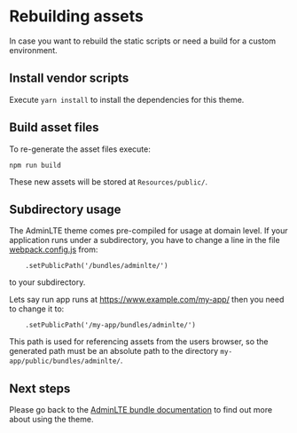 # Rebuilding assets

In case you want to rebuild the static scripts or need a build for a custom environment.

## Install vendor scripts

Execute `yarn install` to install the dependencies for this theme. 
    
## Build asset files

To re-generate the asset files execute: 

```
npm run build
```

These new assets will be stored at `Resources/public/`.

## Subdirectory usage

The AdminLTE theme comes pre-compiled for usage at domain level. If your application runs under a subdirectory,
you have to change a line in the file [webpack.config.js](https://github.com/kevinpapst/AdminLTEBundle/blob/master/webpack.config.js#L8) from:

```
    .setPublicPath('/bundles/adminlte/')
```

to your subdirectory. 

Lets say run app runs at https://www.example.com/my-app/ then you need to change it to:

```
    .setPublicPath('/my-app/bundles/adminlte/')
```

This path is used for referencing assets from the users browser, so the generated path must be an absolute path to 
the directory `my-app/public/bundles/adminlte/`.

## Next steps

Please go back to the [AdminLTE bundle documentation](README.md) to find out more about using the theme.
